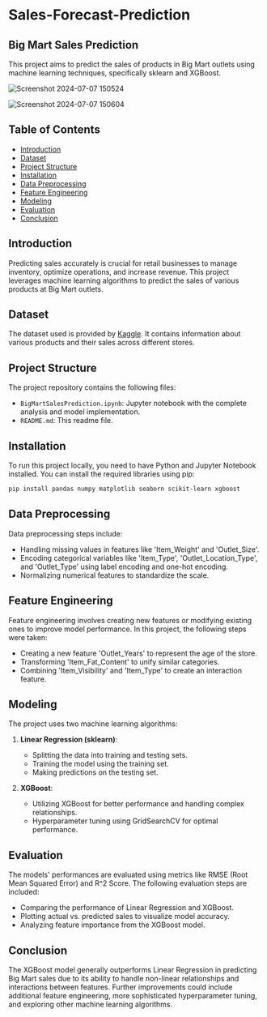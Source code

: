 # Sales-Forecast-Prediction


## Big Mart Sales Prediction

This project aims to predict the sales of products in Big Mart outlets using machine learning techniques, specifically sklearn and XGBoost.

![Screenshot 2024-07-07 150524](https://github.com/Saniya-fatima/Sales-Forecast-Prediction/assets/122198174/764d4b32-5c46-4a61-839f-521638dfb8ec)

![Screenshot 2024-07-07 150604](https://github.com/Saniya-fatima/Sales-Forecast-Prediction/assets/122198174/dca8170a-fefc-48d4-91a1-92f910f9b198)


## Table of Contents
- [Introduction](#introduction)
- [Dataset](#dataset)
- [Project Structure](#project-structure)
- [Installation](#installation)
- [Data Preprocessing](#data-preprocessing)
- [Feature Engineering](#feature-engineering)
- [Modeling](#modeling)
- [Evaluation](#evaluation)
- [Conclusion](#conclusion)


## Introduction
Predicting sales accurately is crucial for retail businesses to manage inventory, optimize operations, and increase revenue. This project leverages machine learning algorithms to predict the sales of various products at Big Mart outlets.

## Dataset
The dataset used is provided by [Kaggle](https://www.kaggle.com/competitions/big-mart-sales-data/). It contains information about various products and their sales across different stores.

## Project Structure
The project repository contains the following files:

- `BigMartSalesPrediction.ipynb`: Jupyter notebook with the complete analysis and model implementation.
- `README.md`: This readme file.

## Installation
To run this project locally, you need to have Python and Jupyter Notebook installed. You can install the required libraries using pip:

```bash
pip install pandas numpy matplotlib seaborn scikit-learn xgboost
```

## Data Preprocessing
Data preprocessing steps include:

- Handling missing values in features like 'Item_Weight' and 'Outlet_Size'.
- Encoding categorical variables like 'Item_Type', 'Outlet_Location_Type', and 'Outlet_Type' using label encoding and one-hot encoding.
- Normalizing numerical features to standardize the scale.

## Feature Engineering
Feature engineering involves creating new features or modifying existing ones to improve model performance. In this project, the following steps were taken:

- Creating a new feature 'Outlet_Years' to represent the age of the store.
- Transforming 'Item_Fat_Content' to unify similar categories.
- Combining 'Item_Visibility' and 'Item_Type' to create an interaction feature.

## Modeling
The project uses two machine learning algorithms:

1. **Linear Regression (sklearn)**:
   - Splitting the data into training and testing sets.
   - Training the model using the training set.
   - Making predictions on the testing set.

2. **XGBoost**:
   - Utilizing XGBoost for better performance and handling complex relationships.
   - Hyperparameter tuning using GridSearchCV for optimal performance.

## Evaluation
The models' performances are evaluated using metrics like RMSE (Root Mean Squared Error) and R^2 Score. The following evaluation steps are included:

- Comparing the performance of Linear Regression and XGBoost.
- Plotting actual vs. predicted sales to visualize model accuracy.
- Analyzing feature importance from the XGBoost model.

## Conclusion
The XGBoost model generally outperforms Linear Regression in predicting Big Mart sales due to its ability to handle non-linear relationships and interactions between features. Further improvements could include additional feature engineering, more sophisticated hyperparameter tuning, and exploring other machine learning algorithms.

